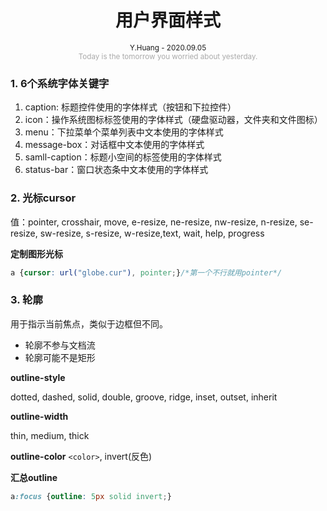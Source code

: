 <h1 style="text-align: center"> 用户界面样式 </h1> 
<div style="text-align: center"><small>Y.Huang - 2020.09.05</small>
</div>
<div style="text-align: center; color: #aaa;"><small>Today is the tomorrow you worried about yesterday.</small> </div>


### 1. 6个系统字体关键字

1. caption: 标题控件使用的字体样式（按钮和下拉控件）
2. icon：操作系统图标标签使用的字体样式（硬盘驱动器，文件夹和文件图标）
3. menu：下拉菜单个菜单列表中文本使用的字体样式
4. message-box：对话框中文本使用的字体样式
5. samll-caption：标题小空间的标签使用的字体样式
6. status-bar：窗口状态条中文本使用的字体样式


### 2. 光标cursor
值：pointer, crosshair, move, e-resize, ne-resize, nw-resize, n-resize, se-resize, sw-resize, s-resize, w-resize,text, wait, help, progress

**定制图形光标**

```css
a {cursor: url("globe.cur"), pointer;}/*第一个不行就用pointer*/
```


### 3. 轮廓

用于指示当前焦点，类似于边框但不同。
- 轮廓不参与文档流
- 轮廓可能不是矩形

**outline-style**

dotted, dashed, solid, double, groove, ridge, inset, outset, inherit

**outline-width**

thin, medium, thick

**outline-color**
`<color>`, invert(反色)

**汇总outline**
```css
a:focus {outline: 5px solid invert;}
```


